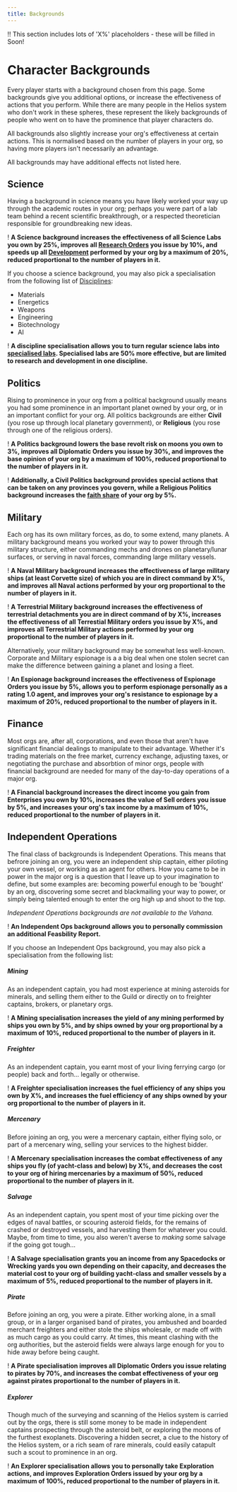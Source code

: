 ```yaml
---
title: Backgrounds
---
```


!! This section includes lots of 'X%' placeholders - these will be filled in Soon!

# Character Backgrounds

Every player starts with a background chosen from this page. Some backgrounds give you additional options, or increase the effectiveness of actions that you perform. While there are many people in the Helios system who don't work in these spheres, these represent the likely backgrounds of people who went on to have the prominence that player characters do.

All backgrounds also slightly increase your org's effectiveness at certain actions. This is normalised based on the number of players in your org, so having more players isn't necessarily an advantage.

All backgrounds may have additional effects not listed here.

## Science

Having a background in science means you have likely worked your way up through the academic routes in your org; perhaps you were part of a lab team behind a recent scientific breakthrough, or a respected theoretician responsible for groundbreaking new ideas.

! **A Science background increases the effectiveness of all Science Labs you own by 25%, improves all [Research Orders](/orders/research-discipline) you issue by 10%, and speeds up all [Development](/orders/develop-technology) performed by your org by a maximum of 20%, reduced proportional to the number of players in it.**

If you choose a science background, you may also pick a specialisation from the following list of [Disciplines](/science):

- Materials
- Energetics
- Weapons
- Engineering
- Biotechnology
- AI

! **A discipline specialisation allows you to turn regular science labs into [specialised labs](/orders/specialise-lab). Specialised labs are 50% more effective, but are limited to research and development in one discipline.**

## Politics

Rising to prominence in your org from a political background usually means you had some prominence in an important planet owned by your org, or in an important conflict for your org. All politics backgrounds are either **Civil** (you rose up through local planetary government), or **Religious** (you rose through one of the religious orders).

! **A Politics background lowers the base revolt risk on moons you own to 3%, improves all Diplomatic Orders you issue by 30%, and improves the base opinion of your org by a maximum of 100%, reduced proportional to the number of players in it.**

! **Additionally, a Civil Politics background provides special actions that can be taken on any provinces you govern, while a Religious Politics background increases the [faith share](/religion) of your org by 5%.**

## Military

Each org has its own military forces, as do, to some extend, many planets. A military background means you worked your way to power through this military structure, either commanding mechs and drones on planetary/lunar surfaces, or serving in naval forces, commanding large military vessels.

! **A Naval Military background increases the effectiveness of large military ships (at least Corvette size) of which you are in direct command by X%, and improves all Naval actions performed by your org proportional to the number of players in it.**

! **A Terrestrial Military background increases the effectiveness of terrestrial detachments you are in direct command of by X%, increases the effectiveness of all Terrestial Military orders you issue by X%, and improves all Terrestrial Military actions performed by your org proportional to the number of players in it.**

Alternatively, your military background may be somewhat less well-known. Corporate and Military espionage is a a big deal when one stolen secret can make the difference between gaining a planet and losing a fleet.

! **An Espionage background increases the effectiveness of Espionage Orders you issue by 5%, allows you to perform espionage personally as a rating 1.0 agent, and improves your org's resistance to espionage by a maximum of 20%, reduced proportional to the number of players in it.**

## Finance

Most orgs are, after all, corporations, and even those that aren't have significant financial dealings to manipulate to their advantage. Whether it's trading materials on the free market, currency exchange, adjusting taxes, or negotiating the purchase and absorbtion of minor orgs, people with financial background are needed for many of the day-to-day operations of a major org.

! **A Financial background increases the direct income you gain from Enterprises you own by 10%, increases the value of Sell orders you issue by 5%, and increases your org's tax income by a maximum of 10%, reduced proportional to the number of players in it.**

## Independent Operations

The final class of backgrounds is Independent Operations. This means that befrore joining an org, you were an independent ship captain, either piloting your own vessel, or working as an agent for others. How you came to be in power in the major org is a question that I leave up to your imagination to define, but some examples are: becoming powerful enough to be 'bought' by an org, discovering some secret and blackmailing your way to power, or simply being talented enough to enter the org high up and shoot to the top.

_Independent Operations backgrounds are not available to the Vahana._

! **An Independent Ops background allows you to personally commission an additional Feasbility Report.**

If you choose an Independent Ops background, you may also pick a specialisation from the following list:

##### Mining

As an independent captain, you had most experience at mining asteroids for minerals, and selling them either to the Guild or directly on to freighter captains, brokers, or planetary orgs.

! **A Mining specialisation increases the yield of any mining performed by ships you own by 5%, and by ships owned by your org proportional by a maximum of 10%, reduced proportional to the number of players in it.**

##### Freighter

As an independent captain, you earnt most of your living ferrying cargo (or people) back and forth... legally or otherwise.

! **A Freighter specialisation increases the fuel efficiency of any ships you own by X%, and increases the fuel efficiency of any ships owned by your org proportional to the number of players in it.**

##### Mercenary

Before joining an org, you were a mercenary captain, either flying solo, or part of a mercenary wing, selling your services to the highest bidder.

! **A Mercenary specialisation increases the combat effectiveness of any ships you fly (of yacht-class and below) by X%, and decreases the cost to your org of hiring mercenaries by a maximum of 50%, reduced proportional to the number of players in it.**

##### Salvage

As an independent captain, you spent most of your time picking over the edges of naval battles, or scouring asteroid fields, for the remains of crashed or destroyed vessels, and harvesting them for whatever you could. Maybe, from time to time, you also weren't averse to _making_ some salvage if the going got tough...

! **A Salvage specialisation grants you an income from any Spacedocks or Wrecking yards you own depending on their capacity, and decreases the material cost to your org of building yacht-class and smaller vessels by a maximum of 5%, reduced proportional to the number of players in it.**

##### Pirate

Before joining an org, you were a pirate. Either working alone, in a small group, or in a larger organised band of pirates, you ambushed and boarded merchant freighters and either stole the ships wholesale, or made off with as much cargo as you could carry. At times, this meant clashing with the org authorities, but the asteroid fields were always large enough for you to hide away before being caught.

! **A Pirate specialisation improves all Diplomatic Orders you issue relating to pirates by 70%, and increases the combat effectiveness of your org against pirates proportional to the number of players in it.**

##### Explorer

Though much of the surveying and scanning of the Helios system is carried out by the orgs, there is still some money to be made in independent captains prospecting through the asteroid belt, or exploring the moons of the furthest exoplanets. Discovering a hidden secret, a clue to the history of the Helios system, or a rich seam of rare minerals, could easily catapult such a scout to prominence in an org.

! **An Explorer specialisation allows you to personally take Exploration actions, and improves Exploration Orders issued by your org by a maximum of 100%, reduced proportional to the number of players in it.**
